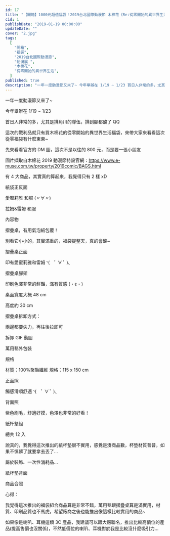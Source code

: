 ```yaml
---
id: 17
title: "【開箱】1000元超值福袋！2019台北國際動漫節 木棉花《Re:從零開始的異世界生活》福袋~"
cid: 1
publishDate: "2019-01-19 00:00:00"
updateDate: ""
cover: "2.jpg"
tags:
  [
    "開箱",
    "福袋",
    "2019台北國際動漫節",
    "動漫展 ",
    "木棉花",
    "從零開始的異世界生活",
  ]
published: true
description: "一年一度動漫節又來了~ 今年舉辦在 1/19 ~ 1/23 首日人非常的多，尤其是排角川的隊伍，排到腳都酸了 QQ"
---
```


一年一度動漫節又來了~

今年舉辦在 1/19 ~ 1/23

首日人非常的多，尤其是排角川的隊伍，排到腳都酸了 QQ

這次的戰利品就只有買木棉花的從零開始的異世界生活福袋，來帶大家來看看這次從零福袋有什麼東東~

先來看看官方的 DM 圖，這次不是以往的 800 元，而是要一張小朋友

圖片擷取自木棉花 2019 動漫節特設官網：https://www.e-muse.com.tw/property/2019comic/BAGS.html

有 4 大商品，其實真的算起來，我覺得只有 2 樣 xD

紙袋正反面

愛蜜莉雅 和服 (〃∀〃)

拉姆&雷姆 和服

內容物

摺疊桌，有用氣泡紙包覆！

別看它小小的，其實滿重的，福袋提整天，真的會酸~

摺疊桌正面

印有愛蜜莉雅和雷姆 ◝(　ﾟ ∀ ﾟ )◟

摺疊桌腳架

印刷色澤非常的鮮豔，滿有質感 (・ε・)

桌面寬度大概 48 cm

高度約 30 cm

摺疊桌拆卸方式：

兩邊都要失力，再往後拉即可

拆卸 GIF 動圖

萬用毯外包裝

規格

材質：100%聚酯纖維
規格：115 x 150 cm

正面照

觸感滑順舒適 ◝(　ﾟ ∀ ﾟ )◟

背面照

紫色刷毛，舒適好摸，色澤也非常的好看！

紙杯墊組

總共 12 入

說真的，我覺得這次推出的紙杯墊很不實用，感覺是湊商品數，杯墊材質普普，如果不慎髒了就要拿去丟了…

屬於裝飾、一次性消耗品…

紙杯墊背面

商品合照

心得：

我覺得這次推出的福袋組合商品算是非常不錯，萬用毯跟摺疊桌算是滿實用，材質、印刷品質也不馬虎，希望廠商之後也能推出像這樣比較實用的商品~

如果像是喇叭、耳機這類 3C 產品，我建議可以跟大廠聯名，推出比較高價位的產品(提高售價也沒關係)，不然低價位的喇叭、耳機對於我是比較沒什麼吸引力…
